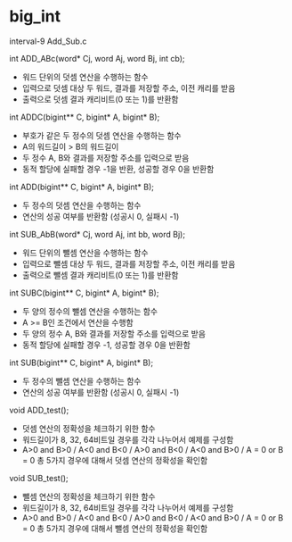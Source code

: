 # big_int

interval-9 Add_Sub.c 

int ADD_ABc(word* Cj, word Aj, word Bj, int cb);
- 워드 단위의 덧셈 연산을 수행하는 함수
- 입력으로 덧셈 대상 두 워드, 결과를 저장할 주소, 이전 캐리를 받음
- 출력으로 덧셈 결과 캐리비트(0 또는 1)를 반환함 

int ADDC(bigint** C, bigint* A, bigint* B);
- 부호가 같은 두 정수의 덧셈 연산을 수행하는 함수
- A의 워드길이 > B의 워드길이
- 두 정수 A, B와 결과를 저장할 주소를 입력으로 받음
- 동적 할당에 실패할 경우 -1을 반환, 성공할 경우 0을 반환함

int ADD(bigint** C, bigint* A, bigint* B);
- 두 정수의 덧셈 연산을 수행하는 함수
- 연산의 성공 여부를 반환함 (성공시 0, 실패시 -1)

int SUB_AbB(word* Cj, word Aj, int bb, word Bj);
- 워드 단위의 뺄셈 연산을 수행하는 함수
- 입력으로 뺄셈 대상 두 워드, 결과를 저장할 주소, 이전 캐리를 받음
- 출력으로 뺄셈 결과 캐리비트(0 또는 1)를 반환함

int SUBC(bigint** C, bigint* A, bigint* B);
- 두 양의 정수의 뺄셈 연산을 수행하는 함수
- A >= B인 조건에서 연산을 수행함
- 두 양의 정수 A, B와 결과를 저장할 주소를 입력으로 받음
- 동적 할당에 실패할 경우 -1, 성공할 경우 0을 반환함
 
int SUB(bigint** C, bigint* A, bigint* B);
- 두 정수의 뺄셈 연산을 수행하는 함수
- 연산의 성공 여부를 반환함 (성공시 0, 실패시 -1)

void ADD_test();
- 덧셈 연산의 정확성을 체크하기 위한 함수
- 워드길이가 8, 32, 64비트일 경우를 각각 나누어서 예제를 구성함
- A>0 and B>0 / A<0 and B<0 / A>0 and B<0 / A<0 and B>0 / A = 0 or B = 0 총 5가지 경우에 대해서 덧셈 연산의 정확성을 확인함

void SUB_test();
- 뺄셈 연산의 정확성을 체크하기 위한 함수
- 워드길이가 8, 32, 64비트일 경우를 각각 나누어서 예제를 구성함
- A>0 and B>0 / A<0 and B<0 / A>0 and B<0 / A<0 and B>0 / A = 0 or B = 0 총 5가지 경우에 대해서 뺄셈 연산의 정확성을 확인함
